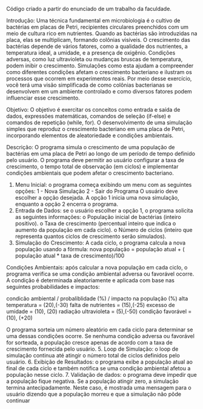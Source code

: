 Código criado a partir do enunciado de um trabalho da faculdade.

Introdução:
Uma técnica fundamental em microbiologia é o cultivo de bactérias em placas de 
Petri, recipientes circulares preenchidos com um meio de cultura rico em nutrientes. Quando as 
bactérias são introduzidas na placa, elas se multiplicam, formando colônias visíveis. O crescimento 
das bactérias depende de vários fatores, como a qualidade dos nutrientes, a temperatura ideal, a 
umidade, e a presença de oxigênio. Condições adversas, como luz ultravioleta ou mudanças 
bruscas de temperatura, podem inibir o crescimento. Simulações como esta ajudam a 
compreender como diferentes condições afetam o crescimento bacteriano e ilustram os 
processos que ocorrem em experimentos reais. Por meio desse exercício, você terá uma visão 
simplificada de como colônias bacterianas se desenvolvem em um ambiente controlado e como 
diversos fatores podem influenciar esse crescimento.

Objetivo: 
O objetivo é exercitar os conceitos como entrada e saída de dados, expressões matemáticas, comandos de seleção (if-else) e comandos de 
repetição (while, for). O desenvolvimento de uma simulação simples que reproduz o crescimento 
bacteriano em uma placa de Petri, incorporando elementos de aleatoriedade e condições 
ambientais.

Descrição:
O programa simula o crescimento de uma população de bactérias em uma placa de Petri ao longo de um período de tempo definido pelo usuário. O programa deve 
permitir ao usuário configurar a taxa de crescimento, o tempo total de observação (em ciclos) e implementar condições ambientais que podem afetar o crescimento
bacteriano.

1. Menu Inicial: o programa começa exibindo um menu com as seguintes opções:
1 - Nova Simulação
2 - Sair do Programa
O usuário deve escolher a opção desejada. A opção 1 inicia uma nova simulação, enquanto a 
opção 2 encerra o programa.
2. Entrada de Dados: se o usuário escolher a opção 1, o programa solicita as seguintes 
informações: 
o População inicial de bactérias (inteiro positivo).
o Taxa de crescimento (percentual inteiro que indica o aumento da população em cada ciclo).
o Número de ciclos (inteiro que representa quantos ciclos de crescimento serão simulados).
3. Simulação do Crescimento: A cada ciclo, o programa calcula a nova população usando a 
fórmula: 
 nova população = população atual + ( população atual * taxa de crescimento)/100

Condições Ambientais: após calcular a nova população em cada ciclo, o programa verifica se 
uma condição ambiental adversa ou favorável ocorre. A condição é determinada aleatoriamente 
e aplicada com base nas seguintes probabilidades e impactos:

condicão ambiental / probaliblidade (%) / impacto na população (%)
alta temperatura = (20),(-30)
falta de nutrientes = (15),(-25)
excesso de umidade = (10), (20)
radiação ultravioleta = (5),(-50)
condição favorável = (10), (+20)

O programa sorteia um número aleatório em cada ciclo para determinar se uma dessas condições 
ocorre. Se nenhuma condição adversa ou favorável for sorteada, a população cresce apenas de 
acordo com a taxa de crescimento fornecida pelo usuário.
5. Loop de Simulação: o loop de simulação continua até atingir o número total de ciclos definidos 
pelo usuário.
6. Exibição de Resultados: o programa exibe a população atual ao final de cada ciclo e também 
notifica se uma condição ambiental afetou a população nesse ciclo.
7. Validação de dados: o programa deve impedir que a população fique negativa. Se a população 
atingir zero, a simulação termina antecipadamente. Neste caso, é mostrada uma mensagem para 
o usuário dizendo que a população morreu e que a simulação não pôde continuar


